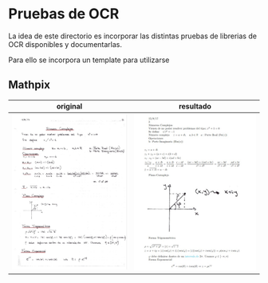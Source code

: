 # Pruebas de OCR

La idea de este directorio es incorporar las distintas pruebas de
librerias de OCR disponibles y documentarlas.

Para ello se incorpora un template para utilizarse


## Mathpix


| original | resultado|
|----------|----------|
|![original](https://github.com/aleperno/taller3-fiuba/blob/main/ocr_tests/mathpix/original.jpeg?raw=true)|![resultado](https://github.com/aleperno/taller3-fiuba/blob/main/ocr_tests/mathpix/procesado.jpeg?raw=true)|
